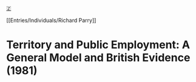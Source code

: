 [🇿](zotero://select/library/items/ZX348PJB)

[[Entries/Individuals/Richard Parry]] 
# Territory and Public Employment: A General Model and British Evidence (1981)

